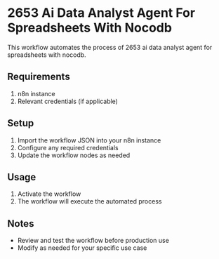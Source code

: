 # 2653 Ai Data Analyst Agent For Spreadsheets With Nocodb

This workflow automates the process of 2653 ai data analyst agent for spreadsheets with nocodb.

## Requirements

1. n8n instance
2. Relevant credentials (if applicable)

## Setup

1. Import the workflow JSON into your n8n instance
2. Configure any required credentials
3. Update the workflow nodes as needed

## Usage

1. Activate the workflow
2. The workflow will execute the automated process

## Notes

- Review and test the workflow before production use
- Modify as needed for your specific use case
